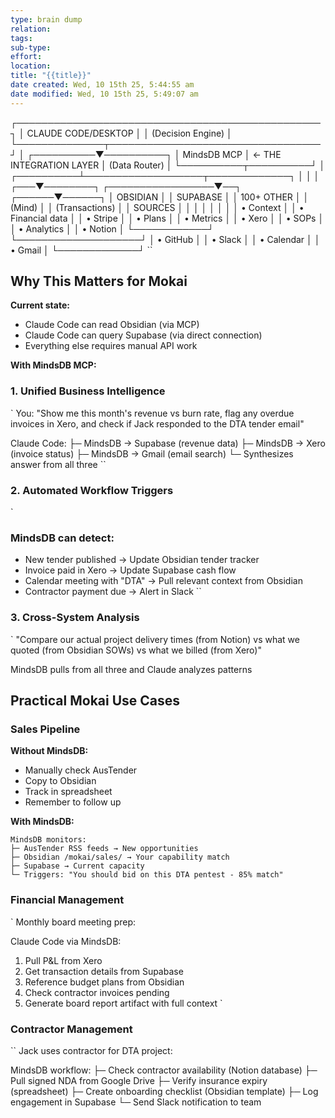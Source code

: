 ```yaml
---
type: brain dump
relation:
tags:
sub-type:
effort:
location:
title: "{{title}}"
date created: Wed, 10 15th 25, 5:44:55 am
date modified: Wed, 10 15th 25, 5:49:07 am
---
```

┌─────────────────────────────────────────────────┐
│               CLAUDE CODE/DESKTOP                │
│              (Decision Engine)                   │
└──────────────┬──────────────────────────────────┘
               │
    ┌──────────▼──────────┐
    │   MindsDB MCP       │ ← THE INTEGRATION LAYER
    │   (Data Router)     │
    └──────────┬──────────┘
               │
    ┌──────────┴───────────────────┬─────────────┐
    │                              │             │
┌───▼────────┐  ┌─────────────────▼──┐  ┌──────▼──────┐
│ OBSIDIAN   │  │    SUPABASE        │  │  100+ OTHER │
│ (Mind)     │  │    (Transactions)  │  │  SOURCES    │
│            │  │                    │  │             │
│ • Context  │  │ • Financial data   │  │ • Stripe    │
│ • Plans    │  │ • Metrics          │  │ • Xero      │
│ • SOPs     │  │ • Analytics        │  │ • Notion    │
└────────────┘  └────────────────────┘  │ • GitHub    │
                                        │ • Slack     │
                                        │ • Calendar  │
                                        │ • Gmail     │
                                        └─────────────┘
``

## Why This Matters for Mokai

**Current state:**
- Claude Code can read Obsidian (via MCP)
- Claude Code can query Supabase (via direct connection)
- Everything else requires manual API work

**With MindsDB MCP:**

### 1. **Unified Business Intelligence**
`
You: "Show me this month's revenue vs burn rate,
     flag any overdue invoices in Xero,
     and check if Jack responded to the DTA tender email"

Claude Code:
├─ MindsDB → Supabase (revenue data)
├─ MindsDB → Xero (invoice status)
├─ MindsDB → Gmail (email search)
└─ Synthesizes answer from all three
``

### 2. **Automated Workflow Triggers**

`
### MindsDB can detect:
- New tender published → Update Obsidian tender tracker
- Invoice paid in Xero → Update Supabase cash flow
- Calendar meeting with "DTA" → Pull relevant context from Obsidian
- Contractor payment due → Alert in Slack
``

### 3. **Cross-System Analysis**
`
"Compare our actual project delivery times (from Notion)
 vs what we quoted (from Obsidian SOWs)
 vs what we billed (from Xero)"

MindsDB pulls from all three and Claude analyzes patterns


## Practical Mokai Use Cases

### Sales Pipeline
**Without MindsDB:**
- Manually check AusTender
- Copy to Obsidian
- Track in spreadsheet
- Remember to follow up

**With MindsDB:**
```
MindsDB monitors:
├─ AusTender RSS feeds → New opportunities
├─ Obsidian /mokai/sales/ → Your capability match
├─ Supabase → Current capacity
└─ Triggers: "You should bid on this DTA pentest - 85% match"
```

### Financial Management
`
Monthly board meeting prep:

Claude Code via MindsDB:
1. Pull P&L from Xero
2. Get transaction details from Supabase
3. Reference budget plans from Obsidian
4. Check contractor invoices pending
5. Generate board report artifact with full context
`
### Contractor Management
``
Jack uses contractor for DTA project:

MindsDB workflow:
├─ Check contractor availability (Notion database)
├─ Pull signed NDA from Google Drive
├─ Verify insurance expiry (spreadsheet)
├─ Create onboarding checklist (Obsidian template)
├─ Log engagement in Supabase
└─ Send Slack notification to team
